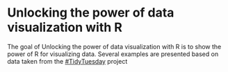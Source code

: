 
# Unlocking the power of data visualization with R

<!-- badges: start -->
<!-- badges: end -->

The goal of Unlocking the power of data visualization with R is to show the power of R for visualizing data. Several examples are presented based on data taken from the [#TidyTuesday](https://github.com/rfordatascience/tidytuesday) project

